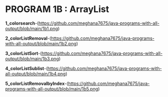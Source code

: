 # PROGRAM 1B : ArrayList

**1_colorsearch**-(https://github.com/meghana7675/java-programs-with-all-output/blob/main/1b1.png)

**2_colorListRemoval**-(https://github.com/meghana7675/java-programs-with-all-output/blob/main/1b2.png)

**3_colorListSort**-(https://github.com/meghana7675/java-programs-with-all-output/blob/main/1b3.png)

**4_colorListSublist**-(https://github.com/meghana7675/java-programs-with-all-output/blob/main/1b4.png)

**5_colorListRemovalbyIndex**-(https://github.com/meghana7675/java-programs-with-all-output/blob/main/1b5.png)





